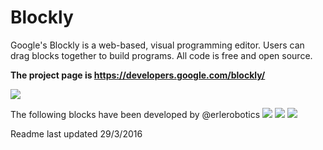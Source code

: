 # Blockly

Google's Blockly is a web-based, visual programming editor.  Users can drag
blocks together to build programs.  All code is free and open source.

**The project page is https://developers.google.com/blockly/**

![](https://developers.google.com/blockly/sample.png)

The following blocks have been developed by @erlerobotics
![](http://erlerobotics.com/docs/img/blockly/brain_b.png)
![](http://erlerobotics.com/docs/img/blockly/spider_b.png)
![](http://erlerobotics.com/docs/img/blockly/rover_b.png)

Readme last updated 29/3/2016

